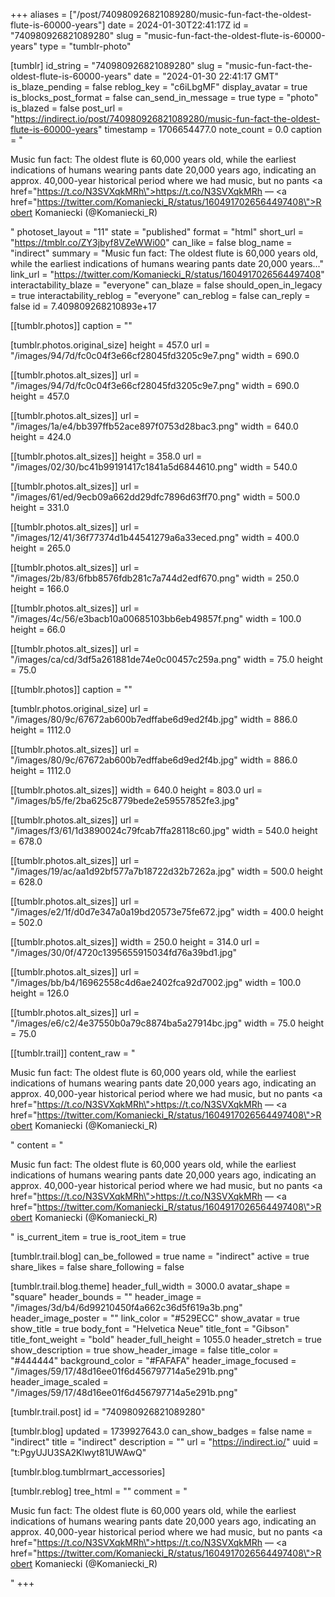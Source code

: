 +++
aliases = ["/post/740980926821089280/music-fun-fact-the-oldest-flute-is-60000-years"]
date = 2024-01-30T22:41:17Z
id = "740980926821089280"
slug = "music-fun-fact-the-oldest-flute-is-60000-years"
type = "tumblr-photo"

[tumblr]
id_string = "740980926821089280"
slug = "music-fun-fact-the-oldest-flute-is-60000-years"
date = "2024-01-30 22:41:17 GMT"
is_blaze_pending = false
reblog_key = "c6iLbgMF"
display_avatar = true
is_blocks_post_format = false
can_send_in_message = true
type = "photo"
is_blazed = false
post_url = "https://indirect.io/post/740980926821089280/music-fun-fact-the-oldest-flute-is-60000-years"
timestamp = 1706654477.0
note_count = 0.0
caption = "<p>Music fun fact: The oldest flute is 60,000 years old, while the earliest indications of humans wearing pants date 20,000 years ago, indicating an approx. 40,000-year historical period where we had music, but no pants <a href=\"https://t.co/N3SVXqkMRh\">https://t.co/N3SVXqkMRh</a> — <a href=\"https://twitter.com/Komaniecki_R/status/1604917026564497408\">Robert Komaniecki (@Komaniecki_R)</a></p>"
photoset_layout = "11"
state = "published"
format = "html"
short_url = "https://tmblr.co/ZY3jbyf8VZeWWi00"
can_like = false
blog_name = "indirect"
summary = "Music fun fact: The oldest flute is 60,000 years old, while the earliest indications of humans wearing pants date 20,000 years..."
link_url = "https://twitter.com/Komaniecki_R/status/1604917026564497408"
interactability_blaze = "everyone"
can_blaze = false
should_open_in_legacy = true
interactability_reblog = "everyone"
can_reblog = false
can_reply = false
id = 7.409809268210893e+17

[[tumblr.photos]]
caption = ""

[tumblr.photos.original_size]
height = 457.0
url = "/images/94/7d/fc0c04f3e66cf28045fd3205c9e7.png"
width = 690.0

[[tumblr.photos.alt_sizes]]
url = "/images/94/7d/fc0c04f3e66cf28045fd3205c9e7.png"
width = 690.0
height = 457.0

[[tumblr.photos.alt_sizes]]
url = "/images/1a/e4/bb397ffb52ace897f0753d28bac3.png"
width = 640.0
height = 424.0

[[tumblr.photos.alt_sizes]]
height = 358.0
url = "/images/02/30/bc41b99191417c1841a5d6844610.png"
width = 540.0

[[tumblr.photos.alt_sizes]]
url = "/images/61/ed/9ecb09a662dd29dfc7896d63ff70.png"
width = 500.0
height = 331.0

[[tumblr.photos.alt_sizes]]
url = "/images/12/41/36f77374d1b44541279a6a33eced.png"
width = 400.0
height = 265.0

[[tumblr.photos.alt_sizes]]
url = "/images/2b/83/6fbb8576fdb281c7a744d2edf670.png"
width = 250.0
height = 166.0

[[tumblr.photos.alt_sizes]]
url = "/images/4c/56/e3bacb10a00685103bb6eb49857f.png"
width = 100.0
height = 66.0

[[tumblr.photos.alt_sizes]]
url = "/images/ca/cd/3df5a261881de74e0c00457c259a.png"
width = 75.0
height = 75.0

[[tumblr.photos]]
caption = ""

[tumblr.photos.original_size]
url = "/images/80/9c/67672ab600b7edffabe6d9ed2f4b.jpg"
width = 886.0
height = 1112.0

[[tumblr.photos.alt_sizes]]
url = "/images/80/9c/67672ab600b7edffabe6d9ed2f4b.jpg"
width = 886.0
height = 1112.0

[[tumblr.photos.alt_sizes]]
width = 640.0
height = 803.0
url = "/images/b5/fe/2ba625c8779bede2e59557852fe3.jpg"

[[tumblr.photos.alt_sizes]]
url = "/images/f3/61/1d3890024c79fcab7ffa28118c60.jpg"
width = 540.0
height = 678.0

[[tumblr.photos.alt_sizes]]
url = "/images/19/ac/aa1d92bf577a7b18722d32b7262a.jpg"
width = 500.0
height = 628.0

[[tumblr.photos.alt_sizes]]
url = "/images/e2/1f/d0d7e347a0a19bd20573e75fe672.jpg"
width = 400.0
height = 502.0

[[tumblr.photos.alt_sizes]]
width = 250.0
height = 314.0
url = "/images/30/0f/4720c1395655915034fd76a39bd1.jpg"

[[tumblr.photos.alt_sizes]]
url = "/images/bb/b4/16962558c4d6ae2402fca92d7002.jpg"
width = 100.0
height = 126.0

[[tumblr.photos.alt_sizes]]
url = "/images/e6/c2/4e37550b0a79c8874ba5a27914bc.jpg"
width = 75.0
height = 75.0

[[tumblr.trail]]
content_raw = "<p>Music fun fact: The oldest flute is 60,000 years old, while the earliest indications of humans wearing pants date 20,000 years ago, indicating an approx. 40,000-year historical period where we had music, but no pants <a href=\"https://t.co/N3SVXqkMRh\">https://t.co/N3SVXqkMRh</a> — <a href=\"https://twitter.com/Komaniecki_R/status/1604917026564497408\">Robert Komaniecki (@Komaniecki_R)</a></p>"
content = "<p>Music fun fact: The oldest flute is 60,000 years old, while the earliest indications of humans wearing pants date 20,000 years ago, indicating an approx. 40,000-year historical period where we had music, but no pants <a href=\"https://t.co/N3SVXqkMRh\">https://t.co/N3SVXqkMRh</a> &mdash; <a href=\"https://twitter.com/Komaniecki_R/status/1604917026564497408\">Robert Komaniecki (@Komaniecki_R)</a></p>"
is_current_item = true
is_root_item = true

[tumblr.trail.blog]
can_be_followed = true
name = "indirect"
active = true
share_likes = false
share_following = false

[tumblr.trail.blog.theme]
header_full_width = 3000.0
avatar_shape = "square"
header_bounds = ""
header_image = "/images/3d/b4/6d99210450f4a662c36d5f619a3b.png"
header_image_poster = ""
link_color = "#529ECC"
show_avatar = true
show_title = true
body_font = "Helvetica Neue"
title_font = "Gibson"
title_font_weight = "bold"
header_full_height = 1055.0
header_stretch = true
show_description = true
show_header_image = false
title_color = "#444444"
background_color = "#FAFAFA"
header_image_focused = "/images/59/17/48d16ee01f6d456797714a5e291b.png"
header_image_scaled = "/images/59/17/48d16ee01f6d456797714a5e291b.png"

[tumblr.trail.post]
id = "740980926821089280"

[tumblr.blog]
updated = 1739927643.0
can_show_badges = false
name = "indirect"
title = "indirect"
description = ""
url = "https://indirect.io/"
uuid = "t:PgyUJU3SA2Klwyt81UWAwQ"

[tumblr.blog.tumblrmart_accessories]

[tumblr.reblog]
tree_html = ""
comment = "<p>Music fun fact: The oldest flute is 60,000 years old, while the earliest indications of humans wearing pants date 20,000 years ago, indicating an approx. 40,000-year historical period where we had music, but no pants <a href=\"https://t.co/N3SVXqkMRh\">https://t.co/N3SVXqkMRh</a> — <a href=\"https://twitter.com/Komaniecki_R/status/1604917026564497408\">Robert Komaniecki (@Komaniecki_R)</a></p>"
+++
